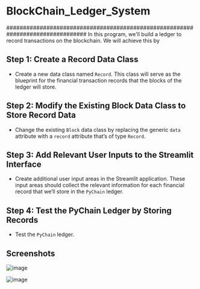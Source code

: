 # BlockChain_Ledger_System

################################################################################
In this program, we'll build a ledger to record transactions on the blockchain.  We will achieve this by

## Step 1: Create a Record Data Class
* Create a new data class named `Record`. This class will serve as the
blueprint for the financial transaction records that the blocks of the ledger
will store.

## Step 2: Modify the Existing Block Data Class to Store Record Data
* Change the existing `Block` data class by replacing the generic `data`
attribute with a `record` attribute that’s of type `Record`.

## Step 3: Add Relevant User Inputs to the Streamlit Interface
* Create additional user input areas in the Streamlit application. These
input areas should collect the relevant information for each financial record
that we’ll store in the `PyChain` ledger.

## Step 4: Test the PyChain Ledger by Storing Records
* Test the `PyChain` ledger.

## Screenshots
![image](https://user-images.githubusercontent.com/96210633/172088035-431970a2-9eeb-4053-b681-51b8a2f5e114.png)

![image](https://user-images.githubusercontent.com/96210633/172088291-b0fd21a7-c2d5-4b42-b22a-079d92d36390.png)
